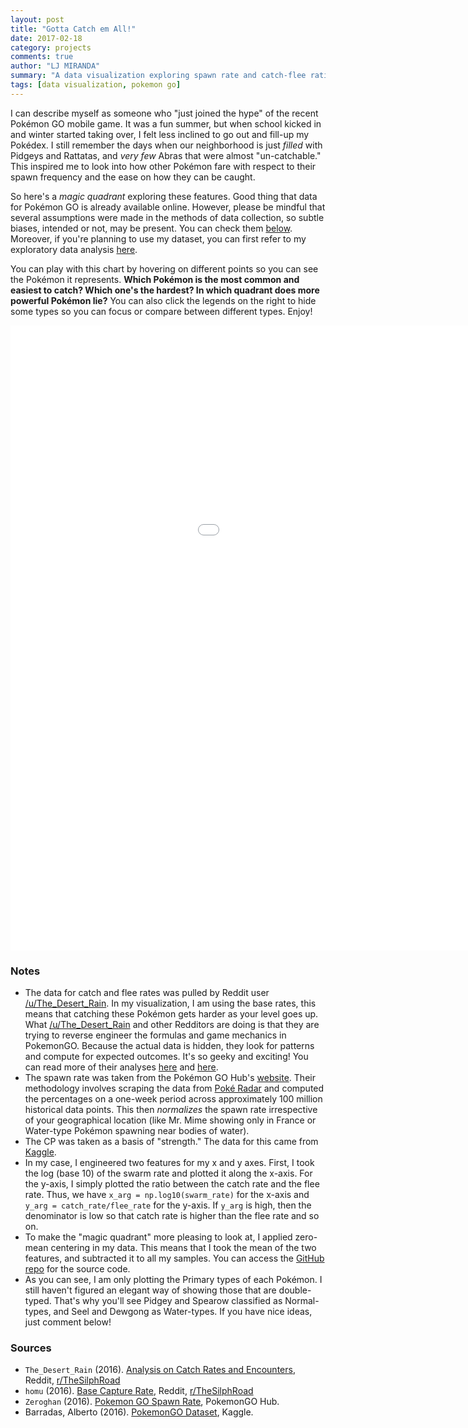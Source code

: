 ```yaml
---
layout: post
title: "Gotta Catch em All!"
date: 2017-02-18
category: projects
comments: true
author: "LJ MIRANDA"
summary: "A data visualization exploring spawn rate and catch-flee ratios of Gen 1 Pokemon in Pokemon GO."
tags: [data visualization, pokemon go]
---
```


I can describe myself as someone who "just joined the hype" of the recent
Pok&eacute;mon GO mobile game. It was a fun summer, but when school kicked in
and winter started taking over, I felt less inclined to go out and fill-up my
Pok&eacute;dex. I still remember the days when our neighborhood is just
_filled_ with Pidgeys and Rattatas, and _very few_ Abras that were almost
"un-catchable." This inspired me to look into how other Pok&eacute;mon fare
with respect to their spawn frequency and the ease on how they can be caught.

So here's a _magic quadrant_ exploring these features. Good thing that data
for Pok&eacute;mon GO is already available online. However, please be mindful
that several assumptions were made in the methods of data collection, so
subtle biases, intended or not, may be present. You can check them
[below](#notes). Moreover, if you're planning to use my dataset, you can
first refer to my exploratory data analysis
[here](https://github.com/ljvmiranda921/pkmn/blob/master/Exploratory%20Data%20Analysis%20of%20Pokemon%20GO%20Dataset.ipynb).

You can play with this chart by hovering on different points so you can see
the Pok&eacute;mon it represents. __Which Pok&eacute;mon is the most common
and easiest to catch? Which one's the hardest? In which quadrant does more
powerful Pok&eacute;mon lie?__ You can also click the legends on the right to
hide some types so you can focus or compare between different types. Enjoy!

<iframe width="1200" height="1000" frameborder="0" scrolling="no" src="//plot.ly/~ljvmiranda/51.embed"></iframe>

### Notes

- The data for catch and flee rates was pulled by Reddit user [/u/The_Desert_Rain](https://www.reddit.com/user/The_Desert_Rain). In my visualization, I am using the base rates, this means that catching these Pok&eacute;mon gets harder as your level goes up. What [/u/The_Desert_Rain](https://www.reddit.com/user/The_Desert_Rain) and other Redditors are doing is that they are trying to reverse engineer the formulas and game mechanics in PokemonGO. Because the actual data is hidden, they look for patterns and compute for expected outcomes. It's so geeky and exciting! You can read more of their analyses [here](https://www.reddit.com/r/TheSilphRoad/comments/4vs70r/analysis_on_catch_rates_and_encounters/) and [here](https://www.reddit.com/r/TheSilphRoad/comments/4v52le/base_capture_rate/).
- The spawn rate was taken from the Pok&eacute;mon GO Hub's [website](https://pokemongohub.net/pokemon-go-spawn-rate/). Their methodology involves scraping the data from [Pok&eacute; Radar](http://www.pokeradar.io/) and computed the percentages on a one-week period across approximately 100 million historical data points. This then _normalizes_ the spawn rate irrespective of your geographical location (like Mr. Mime showing only in France or Water-type Pok&eacute;mon spawning near bodies of water).
- The CP was taken as a basis of "strength." The data for this came from [Kaggle](https://www.kaggle.com/abcsds/pokemongo).
- In my case, I engineered two features for my x and y axes. First, I took the log (base 10) of the swarm rate and plotted it along the x-axis. For the y-axis, I simply plotted the ratio between the catch rate and the flee rate. Thus, we have `x_arg = np.log10(swarm_rate)` for the x-axis and `y_arg = catch_rate/flee_rate` for the y-axis. If `y_arg` is high, then the denominator is low so that catch rate is higher than the flee rate and so on.
- To make the "magic quadrant" more pleasing to look at, I applied zero-mean centering in my data. This means that I took the mean of the two features, and subtracted it to all my samples. You can access the [GitHub repo](https://github.com/ljvmiranda921/pkmn) for the source code.
- As you can see, I am only plotting the Primary types of each Pok&eacute;mon. I still haven't figured an elegant way of showing those that are double-typed. That's why you'll see Pidgey and Spearow classified as Normal-types, and Seel and Dewgong as Water-types. If you have nice ideas, just comment below!

### Sources
- `The_Desert_Rain` (2016). [Analysis on Catch Rates and Encounters](https://www.reddit.com/r/TheSilphRoad/comments/4vs70r/analysis_on_catch_rates_and_encounters/), Reddit, [r/TheSilphRoad](https://www.reddit.com/r/TheSilphRoad/)
- `homu` (2016). [Base Capture Rate](https://www.reddit.com/r/TheSilphRoad/comments/4v52le/base_capture_rate/i), Reddit, [r/TheSilphRoad](https://www.reddit.com/r/TheSilphRoad/)
- `Zeroghan` (2016). [Pokemon GO Spawn Rate](https://pokemongohub.net/pokemon-go-spawn-rate/), PokemonGO Hub.
- Barradas, Alberto (2016). [PokemonGO Dataset](https://www.kaggle.com/abcsds/pokemongo), Kaggle.
